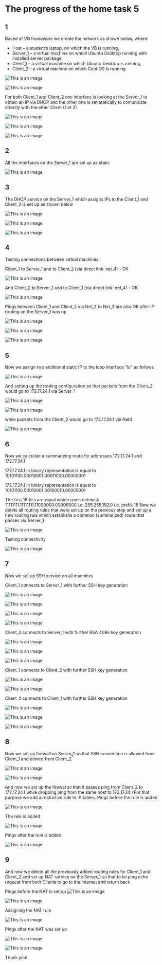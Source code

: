  # The progress of the home task 5

 ## 1 
Based of VB framework we create the network as shown below, where: 
-	Host – a student’s laptop, on which the VB is running, 
-	Server_1 – a virtual machine on which Ubuntu Desktop running with installed server package, 
-	Client_1 – a virtual machine on which Ubuntu Desktop is running, 
-	Client_2 – a virtual machine on which Cent OS is running

![This is an image](https://github.com/Ihor-2022/DevOps_online_Kyiv_2022Q1Q2/blob/master/m5/001.png)

![This is an image](https://github.com/Ihor-2022/DevOps_online_Kyiv_2022Q1Q2/blob/master/m5/002.png)

For both Client_1 and Client_2 one interface is looking at the Server_1 to obtain an IP via DHCP and the other one is set statically to comunicate directly with the other Client (1 or 2)

![This is an image](https://github.com/Ihor-2022/DevOps_online_Kyiv_2022Q1Q2/blob/master/m5/003.png)

![This is an image](https://github.com/Ihor-2022/DevOps_online_Kyiv_2022Q1Q2/blob/master/m5/004.png)

![This is an image](https://github.com/Ihor-2022/DevOps_online_Kyiv_2022Q1Q2/blob/master/m5/005.png)

 ## 2
All the interfaces on the Server_1 are set up as static

![This is an image](https://github.com/Ihor-2022/DevOps_online_Kyiv_2022Q1Q2/blob/master/m5/006.png)

 ## 3
The DHCP service on the Server_1 which assigns IPs to the Client_1 and Client_2 is set up as shown below

![This is an image](https://github.com/Ihor-2022/DevOps_online_Kyiv_2022Q1Q2/blob/master/m5/007.png)

![This is an image](https://github.com/Ihor-2022/DevOps_online_Kyiv_2022Q1Q2/blob/master/m5/008.png)

![This is an image](https://github.com/Ihor-2022/DevOps_online_Kyiv_2022Q1Q2/blob/master/m5/009.png)

 ## 4
Testing connections between virtual machines

Client_1 to Server_1 and to Client_2 (via direct link: net_4) - OK

![This is an image](https://github.com/Ihor-2022/DevOps_online_Kyiv_2022Q1Q2/blob/master/m5/010.png)

And Client_2 to Server_1 and to Client_1 (via direct link: net_4) - OK

![This is an image](https://github.com/Ihor-2022/DevOps_online_Kyiv_2022Q1Q2/blob/master/m5/011.png)

Pings between Client_1 and Client_2 via Net_2 to Net_3 are also OK after IP routing on the Server_1 was up

![This is an image](https://github.com/Ihor-2022/DevOps_online_Kyiv_2022Q1Q2/blob/master/m5/012.png)

![This is an image](https://github.com/Ihor-2022/DevOps_online_Kyiv_2022Q1Q2/blob/master/m5/013.png)

![This is an image](https://github.com/Ihor-2022/DevOps_online_Kyiv_2022Q1Q2/blob/master/m5/014.png)

 ## 5
Now we assign two additional static IP to the loop interface "lo" as follows

![This is an image](https://github.com/Ihor-2022/DevOps_online_Kyiv_2022Q1Q2/blob/master/m5/015.png)

And setting up the routing configuration so that packets from the Client_2 would go to 172.17.24.1 via Server_1

![This is an image](https://github.com/Ihor-2022/DevOps_online_Kyiv_2022Q1Q2/blob/master/m5/016.png)

![This is an image](https://github.com/Ihor-2022/DevOps_online_Kyiv_2022Q1Q2/blob/master/m5/017.png)

while packets from the Client_2 would go to 172.17.34.1 via Net4

![This is an image](https://github.com/Ihor-2022/DevOps_online_Kyiv_2022Q1Q2/blob/master/m5/018.png)

 ## 6
Now we calculate a summarizing route for addresses 172.17.24.1 and 172.17.34.1

172.17.24.1 in binary representation is equal to 10101100.00010001.00011000.00000001

172.17.34.1 in binary representation is equal to 10101100.00010001.00100010.00000001

The first 18 bits are equal which gives netmask  11111111.11111111.11000000.00000000 i.e. 255.255.192.0 i.e. prefix 18
Now we delete all routing rules that were set up on the previous step and set up a new routing rule which establishs a common (summarized) route that passes via Server_1

![This is an image](https://github.com/Ihor-2022/DevOps_online_Kyiv_2022Q1Q2/blob/master/m5/019.png)

Testing connectivity

![This is an image](https://github.com/Ihor-2022/DevOps_online_Kyiv_2022Q1Q2/blob/master/m5/020.png)

 ## 7
Now we set up SSH service on all machines

Client_1 connects to Server_1 with further SSH key generation

![This is an image](https://github.com/Ihor-2022/DevOps_online_Kyiv_2022Q1Q2/blob/master/m5/021.png)

![This is an image](https://github.com/Ihor-2022/DevOps_online_Kyiv_2022Q1Q2/blob/master/m5/022.png)

![This is an image](https://github.com/Ihor-2022/DevOps_online_Kyiv_2022Q1Q2/blob/master/m5/023.png)

![This is an image](https://github.com/Ihor-2022/DevOps_online_Kyiv_2022Q1Q2/blob/master/m5/024.png)


Client_2 connects to Server_1 with further RSA 4096 key generation

![This is an image](https://github.com/Ihor-2022/DevOps_online_Kyiv_2022Q1Q2/blob/master/m5/025.png)

![This is an image](https://github.com/Ihor-2022/DevOps_online_Kyiv_2022Q1Q2/blob/master/m5/026.png)

![This is an image](https://github.com/Ihor-2022/DevOps_online_Kyiv_2022Q1Q2/blob/master/m5/027.png)

Client_1 connects to Client_2 with further SSH key generation

![This is an image](https://github.com/Ihor-2022/DevOps_online_Kyiv_2022Q1Q2/blob/master/m5/028.png)

![This is an image](https://github.com/Ihor-2022/DevOps_online_Kyiv_2022Q1Q2/blob/master/m5/029.png)

Client_2 connects to Client_1 with further SSH key generation

![This is an image](https://github.com/Ihor-2022/DevOps_online_Kyiv_2022Q1Q2/blob/master/m5/030.png)

![This is an image](https://github.com/Ihor-2022/DevOps_online_Kyiv_2022Q1Q2/blob/master/m5/031.png)

![This is an image](https://github.com/Ihor-2022/DevOps_online_Kyiv_2022Q1Q2/blob/master/m5/032.png)

 ## 8
Now we set up firewall on Server_1 so that SSH connection is allowed from Client_1 and denied from Client_2

![This is an image](https://github.com/Ihor-2022/DevOps_online_Kyiv_2022Q1Q2/blob/master/m5/033.png)

![This is an image](https://github.com/Ihor-2022/DevOps_online_Kyiv_2022Q1Q2/blob/master/m5/034.png)

And now we set up the firewal so that it passes ping from Client_2 to 172.17.24.1 while dropping ping from the same host to 172.17.34.1
For that purpose we add a restrictive rule to IP tables.
Pings before the rule is added

![This is an image](https://github.com/Ihor-2022/DevOps_online_Kyiv_2022Q1Q2/blob/master/m5/035.png)

The rule is added

![This is an image](https://github.com/Ihor-2022/DevOps_online_Kyiv_2022Q1Q2/blob/master/m5/036.png)

Pings after the rule is added

![This is an image](https://github.com/Ihor-2022/DevOps_online_Kyiv_2022Q1Q2/blob/master/m5/037.png)

 ## 9
And now we delete all the previously added routing rules for Client_1 and Client_2 and set up NAT service on the Server_1 so that to let ping echo request from both Clients to go to the internet and return back

Pings before the NAT is set up
![This is an image](https://github.com/Ihor-2022/DevOps_online_Kyiv_2022Q1Q2/blob/master/m5/038.png)

![This is an image](https://github.com/Ihor-2022/DevOps_online_Kyiv_2022Q1Q2/blob/master/m5/039.png)

Assigning the NAT rule

![This is an image](https://github.com/Ihor-2022/DevOps_online_Kyiv_2022Q1Q2/blob/master/m5/040.png)

Pings after the NAT was set up

![This is an image](https://github.com/Ihor-2022/DevOps_online_Kyiv_2022Q1Q2/blob/master/m5/041.png)

![This is an image](https://github.com/Ihor-2022/DevOps_online_Kyiv_2022Q1Q2/blob/master/m5/042.png)

Thank you!
